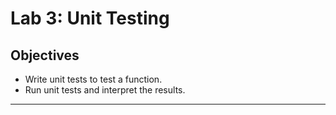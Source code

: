 # Lab 3: Unit Testing

## Objectives

- Write unit tests to test a function.
- Run unit tests and interpret the results.

---
